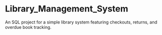 # Library_Management_System
An SQL project for a simple library system featuring checkouts, returns, and overdue book tracking.
